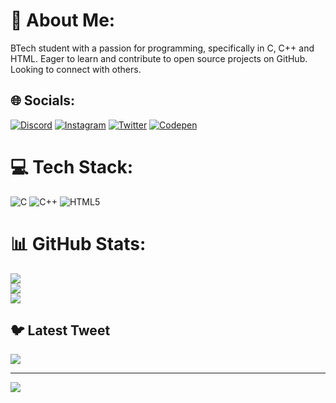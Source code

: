 # 💫 About Me:
BTech student with a passion for programming, specifically in C, C++ and HTML. Eager to learn and contribute to open source projects on GitHub. Looking to connect with others.


## 🌐 Socials:
[![Discord](https://img.shields.io/badge/Discord-%237289DA.svg?logo=discord&logoColor=white)](https://discord.gg/5rgW3cJTPM) [![Instagram](https://img.shields.io/badge/Instagram-%23E4405F.svg?logo=Instagram&logoColor=white)](https://instagram.com/vxrunrxj) [![Twitter](https://img.shields.io/badge/Twitter-%231DA1F2.svg?logo=Twitter&logoColor=white)](https://twitter.com/vxrunrxj) [![Codepen](https://img.shields.io/badge/Codepen-000000?style=for-the-badge&logo=codepen&logoColor=white)](https://codepen.io/FluKM) 

# 💻 Tech Stack:
![C](https://img.shields.io/badge/c-%2300599C.svg?style=plastic&logo=c&logoColor=white) ![C++](https://img.shields.io/badge/c++-%2300599C.svg?style=plastic&logo=c%2B%2B&logoColor=white) ![HTML5](https://img.shields.io/badge/html5-%23E34F26.svg?style=plastic&logo=html5&logoColor=white)
# 📊 GitHub Stats:
![](https://github-readme-stats.vercel.app/api?username=FluKM&theme=dark&hide_border=false&include_all_commits=false&count_private=false)<br/>
![](https://github-readme-streak-stats.herokuapp.com/?user=FluKM&theme=dark&hide_border=false)<br/>
![](https://github-readme-stats.vercel.app/api/top-langs/?username=FluKM&theme=dark&hide_border=false&include_all_commits=false&count_private=false&layout=compact)

## 🐦 Latest Tweet
[![](https://gtce.itsvg.in/api?username=vxrunrxj)](https://github.com/VishwaGauravIn/github-twitter-card-embed)

---
[![](https://visitcount.itsvg.in/api?id=FluKM&icon=0&color=0)](https://visitcount.itsvg.in)

<!-- Proudly created with GPRM ( https://gprm.itsvg.in ) -->
